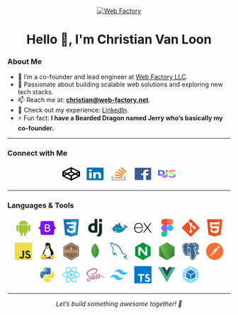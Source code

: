 <div align="center">

[![Web Factory](https://via.placeholder.com/150x50.png?text=Web+Factory)](https://web-factory.net/)

# Hello 👋, I'm Christian Van Loon

</div>

### About Me
- 🔭 I’m a co-founder and lead engineer at [Web Factory LLC](https://web-factory.net/).
- 🌱 Passionate about building scalable web solutions and exploring new tech stacks.
- 📫 Reach me at: **christian@web-factory.net**.
- 📄 Check out my experience: [LinkedIn](https://www.linkedin.com/in/christian-van-loon-6b47731ab/).
- ⚡ Fun fact: **I have a Bearded Dragon named Jerry who’s basically my co-founder.**

---

### Connect with Me
<p align="center">
  <a href="https://codepen.io/warmachine-282" target="_blank"><img src="https://raw.githubusercontent.com/devicons/devicon/master/icons/codepen/codepen-original.svg" alt="CodePen" height="30" width="40" style="margin: 5px;" /></a>
  <a href="https://www.linkedin.com/in/christian-van-loon-6b47731ab/" target="_blank"><img src="https://raw.githubusercontent.com/devicons/devicon/master/icons/linkedin/linkedin-original.svg" alt="LinkedIn" height="30" width="40" style="margin: 5px;" /></a>
  <a href="https://stackoverflow.com/users/your-user-id/christian-van-loon" target="_blank"><img src="https://raw.githubusercontent.com/devicons/devicon/master/icons/stackoverflow/stackoverflow-original.svg" alt="Stack Overflow" height="30" width="40" style="margin: 5px;" /></a>
  <a href="https://facebook.com/christian.vanloon.7" target="_blank"><img src="https://raw.githubusercontent.com/devicons/devicon/master/icons/facebook/facebook-original.svg" alt="Facebook" height="30" width="40" style="margin: 5px;" /></a>
  <a href="https://discord.gg/your-server-invite" target="_blank"><img src="https://raw.githubusercontent.com/devicons/devicon/master/icons/discordjs/discordjs-original.svg" alt="Discord" height="30" width="40" style="margin: 5px;" /></a>
</p>

---

### Languages & Tools
<p align="center">
  <a href="https://developer.android.com" target="_blank"><img src="https://raw.githubusercontent.com/devicons/devicon/master/icons/android/android-original.svg" alt="Android" width="40" height="40" style="margin: 5px;" /></a>
  <a href="https://getbootstrap.com" target="_blank"><img src="https://raw.githubusercontent.com/devicons/devicon/master/icons/bootstrap/bootstrap-original.svg" alt="Bootstrap" width="40" height="40" style="margin: 5px;" /></a>
  <a href="https://www.w3.org/Style/CSS/" target="_blank"><img src="https://raw.githubusercontent.com/devicons/devicon/master/icons/css3/css3-original.svg" alt="CSS3" width="40" height="40" style="margin: 5px;" /></a>
  <a href="https://www.djangoproject.com/" target="_blank"><img src="https://raw.githubusercontent.com/devicons/devicon/master/icons/django/django-plain.svg" alt="Django" width="40" height="40" style="margin: 5px;" /></a>
  <a href="https://www.docker.com/" target="_blank"><img src="https://raw.githubusercontent.com/devicons/devicon/master/icons/docker/docker-original.svg" alt="Docker" width="40" height="40" style="margin: 5px;" /></a>
  <a href="https://expressjs.com" target="_blank"><img src="https://raw.githubusercontent.com/devicons/devicon/master/icons/express/express-original.svg" alt="Express" width="40" height="40" style="margin: 5px;" /></a>
  <a href="https://www.figma.com/" target="_blank"><img src="https://raw.githubusercontent.com/devicons/devicon/master/icons/figma/figma-original.svg" alt="Figma" width="40" height="40" style="margin: 5px;" /></a>
  <a href="https://git-scm.com/" target="_blank"><img src="https://raw.githubusercontent.com/devicons/devicon/master/icons/git/git-original.svg" alt="Git" width="40" height="40" style="margin: 5px;" /></a>
  <a href="https://www.w3.org/html/" target="_blank"><img src="https://raw.githubusercontent.com/devicons/devicon/master/icons/html5/html5-original.svg" alt="HTML5" width="40" height="40" style="margin: 5px;" /></a>
  <a href="https://developer.mozilla.org/en-US/docs/Web/JavaScript" target="_blank"><img src="https://raw.githubusercontent.com/devicons/devicon/master/icons/javascript/javascript-original.svg" alt="JavaScript" width="40" height="40" style="margin: 5px;" /></a>
  <a href="https://www.linux.org/" target="_blank"><img src="https://raw.githubusercontent.com/devicons/devicon/master/icons/linux/linux-original.svg" alt="Linux" width="40" height="40" style="margin: 5px;" /></a>
  <a href="https://mochajs.org" target="_blank"><img src="https://raw.githubusercontent.com/devicons/devicon/master/icons/mocha/mocha-original.svg" alt="Mocha" width="40" height="40" style="margin: 5px;" /></a>
  <a href="https://www.mongodb.com/" target="_blank"><img src="https://raw.githubusercontent.com/devicons/devicon/master/icons/mongodb/mongodb-original.svg" alt="MongoDB" width="40" height="40" style="margin: 5px;" /></a>
  <a href="https://www.mysql.com/" target="_blank"><img src="https://raw.githubusercontent.com/devicons/devicon/master/icons/mysql/mysql-original.svg" alt="MySQL" width="40" height="40" style="margin: 5px;" /></a>
  <a href="https://www.nginx.com" target="_blank"><img src="https://raw.githubusercontent.com/devicons/devicon/master/icons/nginx/nginx-original.svg" alt="NGINX" width="40" height="40" style="margin: 5px;" /></a>
  <a href="https://nodejs.org" target="_blank"><img src="https://raw.githubusercontent.com/devicons/devicon/master/icons/nodejs/nodejs-original.svg" alt="Node.js" width="40" height="40" style="margin: 5px;" /></a>
  <a href="https://www.postgresql.org" target="_blank"><img src="https://raw.githubusercontent.com/devicons/devicon/master/icons/postgresql/postgresql-original.svg" alt="PostgreSQL" width="40" height="40" style="margin: 5px;" /></a>
  <a href="https://postman.com" target="_blank"><img src="https://raw.githubusercontent.com/devicons/devicon/master/icons/postman/postman-original.svg" alt="Postman" width="40" height="40" style="margin: 5px;" /></a>
  <a href="https://www.python.org" target="_blank"><img src="https://raw.githubusercontent.com/devicons/devicon/master/icons/python/python-original.svg" alt="Python" width="40" height="40" style="margin: 5px;" /></a>
  <a href="https://reactjs.org/" target="_blank"><img src="https://raw.githubusercontent.com/devicons/devicon/master/icons/react/react-original.svg" alt="React" width="40" height="40" style="margin: 5px;" /></a>
  <a href="https://sass-lang.com" target="_blank"><img src="https://raw.githubusercontent.com/devicons/devicon/master/icons/sass/sass-original.svg" alt="Sass" width="40" height="40" style="margin: 5px;" /></a>
  <a href="https://tailwindcss.com/" target="_blank"><img src="https://raw.githubusercontent.com/devicons/devicon/master/icons/tailwindcss/tailwindcss-original.svg" alt="Tailwind CSS" width="40" height="40" style="margin: 5px;" /></a>
  <a href="https://www.typescriptlang.org/" target="_blank"><img src="https://raw.githubusercontent.com/devicons/devicon/master/icons/typescript/typescript-original.svg" alt="TypeScript" width="40" height="40" style="margin: 5px;" /></a>
  <a href="https://vuejs.org/" target="_blank"><img src="https://raw.githubusercontent.com/devicons/devicon/master/icons/vuejs/vuejs-original.svg" alt="Vue.js" width="40" height="40" style="margin: 5px;" /></a>
  <a href="https://webpack.js.org" target="_blank"><img src="https://raw.githubusercontent.com/devicons/devicon/master/icons/webpack/webpack-original.svg" alt="Webpack" width="40" height="40" style="margin: 5px;" /></a>
</p>

---

<div align="center">
  <i>Let’s build something awesome together! 🚀</i>
</div>
